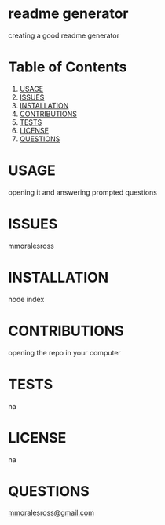 # readme generator

  creating a good readme generator

# Table of Contents

1. [USAGE](#usage)
2. [ISSUES](#issues)
3. [INSTALLATION](#installation)
4. [CONTRIBUTIONS](#contributions)
5. [TESTS](#tests)
6. [LICENSE](#license)
7. [QUESTIONS](#questions)

# USAGE 

  opening it and answering prompted questions

# ISSUES

  mmoralesross

# INSTALLATION

  node index

# CONTRIBUTIONS

  opening the repo in your computer

# TESTS

  na

# LICENSE

  na
 

# QUESTIONS

  mmoralesross@gmail.com

